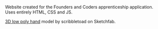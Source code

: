 Website created for the Founders and Coders apprenticeship application. Uses entirely HTML, CSS and JS.

[3D low poly hand](https://sketchfab.com/3d-models/hand-low-poly-d6c802a74a174c8c805deb20186d1877) model by scribbletoad on Sketchfab.

